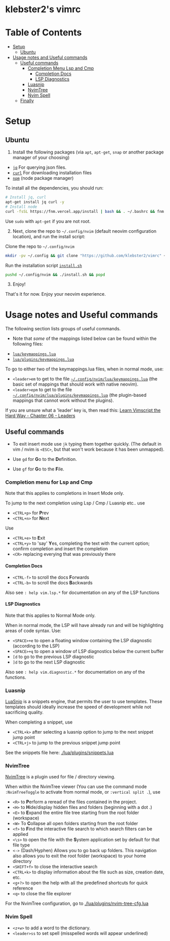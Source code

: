 # klebster2's vimrc

# Table of Contents
- [Setup](#setup)
   - [Ubuntu](#ubuntu)
- [Usage notes and Useful commands](#usage-notes-and-useful-commands)
   - [Useful commands](#useful-commands)
      - [Completion Menu Lsp and Cmp](#completion-menu-for-lsp-and-cmp)
         - [Completion Docs](#completion-docs)
         - [LSP Diagnostics](#lsp-diagnostics)
      - [Luasnip](#luasnip)
      - [NvimTree](#nvimtree)
      - [Nvim Spell](#nvim-spell)
   - [Finally](#finally)


# Setup

## Ubuntu

1. Install the following packages (via `apt`, `apt-get`, `snap` or another package manager of your choosing)

- [`jq`](https://jqlang.github.io/jq/) For querying json files.
- [`curl`](https://curl.se/) For downloading installation files
- [`npm`](https://www.npmjs.com/) (node package manager)

To install all the dependencies, you should run:

```bash
# Install jq, curl
apt-get install jq curl -y
# Install node
curl -fsSL https://fnm.vercel.app/install | bash && . ~/.bashrc && fnm use --install-if-missing 20
```

Use `sudo` with `apt-get` if you are not root.

2. Next, clone the repo to `~/.config/nvim` (default neovim configuration location), and run the install script:

Clone the repo to `~/.config/nvim`

```bash
mkdir -pv ~/.config && git clone "https://github.com/klebster2/vimrc" ~/.config/nvim
```

Run the installation script [`install.sh`](./install.sh)

```bash
pushd ~/.config/nvim && ./install.sh && popd
```

3. Enjoy!

That's it for now. Enjoy your neovim experience.

# Usage notes and Useful commands

The following section lists groups of useful commands.

* Note that _some_ of the mappings listed below can be found within the following files:
- [`lua/keymappings.lua`](./lua/keymappings.lua)
- [`lua/plugins/keymappings.lua`](./lua/plugins/keymappings.lua)

To go to either two of the keymappings.lua files, when in normal mode, use:

- `<leader>em` to get to the file [`~/.config/nvim/lua/keymappings.lua`](./lua/keymappings.lua) (the basic set of mappings that should work with native neovim).
- `<leader>epm` to get to the file [`~/.config/nvim/lua/plugins/keymappings.lua`](./lua/plugins/keymappings.lua) (the plugin-based mappings that cannot work without the plugins).

If you are unsure what a 'leader' key is, then read this: [Learn Vimscript the Hard Way - Chapter 06 - Leaders](https://learnvimscriptthehardway.stevelosh.com/chapters/06.html)

## Useful commands

- To exit insert mode use `jk` typing them together quickly. (The default in vim / nvim is `<ESC>`, but that won't work because it has been unmapped).

- Use `gd` for **G**o to the **D**efinition.
- Use `gf` for **G**o to the **F**ile.

### Completion menu for Lsp and Cmp

Note that this applies to completions in Insert Mode only.

To jump to the next completion using Lsp / Cmp / Luasnip etc.. use

- `<CTRL+p>` for **P**rev
- `<CTRL+n>` for **N**ext

Use
- `<CTRL+e>` to **E**xit
- `<CTRL+y>` to 'say' **Y**es, completing the text with the current option; confirm completion and insert the completion
- `<CR>` replacing everying that was previously there

#### Completion Docs

- `<CTRL-f>` to scroll the docs **F**orwards
- `<CTRL-b>` to scroll the docs **B**ackwards

Also see `: help vim.lsp.*` for documentation on any of the LSP functions

#### LSP Diagnostics

Note that this applies to Normal Mode only.

When in normal mode, the LSP will have already run and will be highlighting areas of code syntax.
Use:

- `<SPACE>+e` to open a floating window containing the LSP diagnostic (according to the LSP)
- `<SPACE>+q` to open a window of LSP diagnostics below the current buffer
- `[d` to go to the previous LSP diagnostic
- `]d` to go to the next LSP diagnostic

Also see `: help vim.diagnostic.*` for documentation on any of the functions.

### Luasnip

[LuaSnip](https://github.com/L3MON4D3/LuaSnip) is a snippets engine, that permits the user to use templates.
These templates should ideally increase the speed of development while not sacrificing quality.

When completing a snippet, use

- `<CTRL+k>` after selecting a luasnip option to jump to the next snippet jump point
- `<CTRL+j>` to jump to the previous snippet jump point

See the snippets file here: [./lua/plugins/snippets.lua](./lua/plugins/snippets.lua)

### NvimTree

[NvimTree](https://github.com/nvim-tree/nvim-tree.lua) is a plugin used for file / directory viewing.

When within the NvimTree viewer (You can use the command mode `:NvimTreeToggle` to activate from normal mode, or  `:vertical split .`), use

- `<R>` to **P**erform a reread of the files contained in the project.
- `<H>` to **H**ide/display hidden files and folders (beginning with a dot .)
- `<E>` to **E**xpand the entire file tree starting from the root folder (workspace)
- `<W>` To **C**ollapse all open folders starting from the root folder
- `<f>` to **F**ind the interactive file search to which search filters can be applied
- `<\s>` to open the file with the **S**ystem application set by default for that file type
- `<->` (Dash/Hyphen) Allows you to go back up folders. This navigation also allows you to exit the root folder (workspace) to your home directory
- `<SHIFT+f>` to close the interactive search
- `<CTRL+k>` to display information about the file such as size, creation date, etc.
- `<g+?>` to open the help with all the predefined shortcuts for quick reference
- `<q>` to close the file explorer

For the NvimTree configuration, go to [./lua/plugins/nvim-tree-cfg.lua](./lua/plugins/nvim-tree-cfg.lua)

### Nvim Spell

- `<z+w>` to add a word to the dictionary.
- `<leader>ss` to set spell (misspelled words will appear underlined)
